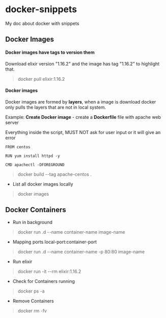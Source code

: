 # docker-snippets

My doc about docker with snippets


## Docker Images

#### Docker images have **tags** to version them

Download elixir version "1.16.2" and the image has tag "1.16.2" to highlight that.

> docker pull elixir:1.16.2

#### Docker images 

Docker images are formed by **layers**, when a image is download docker only pulls the layers that are not in local system.

Example: **Create Docker image** - create a **Dockerfile** file with apache web server

Everything inside the script, MUST NOT ask for user input or it will give an error

```docker
FROM centos

RUN yum install httpd -y

CMD apachectl -DFOREGROUND
```

> docker build --tag apache-centos .

* List all docker images locally

> docker images

## Docker Containers

* Run in background
> docker run .d --name container-name image-name

* Mapping ports local-port:container-port
> docker run .d --name container-name -p 80:80 image-name

* Run elixir

> docker run -it --rm elixir:1.16.2

* Check for Containers running

> docker ps -a

* Remove Containers

> docker rm -fv <name>
